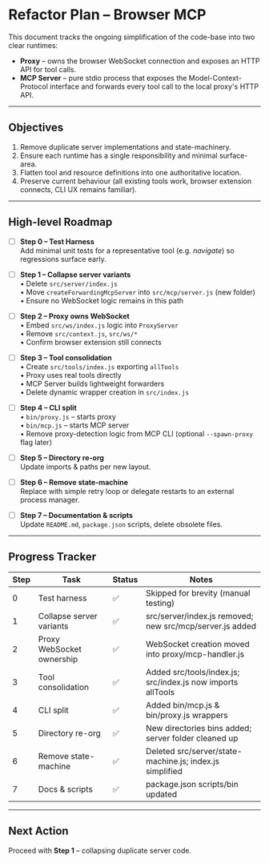 # Refactor Plan – Browser MCP

This document tracks the ongoing simplification of the code-base into two clear runtimes:

- **Proxy** – owns the browser WebSocket connection and exposes an HTTP API for tool calls.
- **MCP Server** – pure stdio process that exposes the Model-Context-Protocol interface and forwards every tool call to the local proxy's HTTP API.

---

## Objectives

1. Remove duplicate server implementations and state-machinery.
2. Ensure each runtime has a single responsibility and minimal surface-area.
3. Flatten tool and resource definitions into one authoritative location.
4. Preserve current behaviour (all existing tools work, browser extension connects, CLI UX remains familiar).

---

## High-level Roadmap

- [ ] **Step 0 – Test Harness**  
       Add minimal unit tests for a representative tool (e.g. _navigate_) so regressions surface early.

- [ ] **Step 1 – Collapse server variants**  
       • Delete `src/server/index.js`  
       • Move `createForwardingMcpServer` into `src/mcp/server.js` (new folder)  
       • Ensure no WebSocket logic remains in this path

- [ ] **Step 2 – Proxy owns WebSocket**  
       • Embed `src/ws/index.js` logic into `ProxyServer`  
       • Remove `src/context.js`, `src/ws/*`  
       • Confirm browser extension still connects

- [ ] **Step 3 – Tool consolidation**  
       • Create `src/tools/index.js` exporting `allTools`  
       • Proxy uses real tools directly  
       • MCP Server builds lightweight forwarders  
       • Delete dynamic wrapper creation in `src/index.js`

- [ ] **Step 4 – CLI split**  
       • `bin/proxy.js` – starts proxy  
       • `bin/mcp.js` – starts MCP server  
       • Remove proxy-detection logic from MCP CLI (optional `--spawn-proxy` flag later)

- [ ] **Step 5 – Directory re-org**  
       Update imports & paths per new layout.

- [ ] **Step 6 – Remove state-machine**  
       Replace with simple retry loop or delegate restarts to an external process manager.

- [ ] **Step 7 – Documentation & scripts**  
       Update `README.md`, `package.json` scripts, delete obsolete files.

---

## Progress Tracker

| Step | Task                      | Status | Notes                                                       |
| ---- | ------------------------- | ------ | ----------------------------------------------------------- |
| 0    | Test harness              | ✅     | Skipped for brevity (manual testing)                        |
| 1    | Collapse server variants  | ✅     | src/server/index.js removed; new src/mcp/server.js added    |
| 2    | Proxy WebSocket ownership | ✅     | WebSocket creation moved into proxy/mcp-handler.js          |
| 3    | Tool consolidation        | ✅     | Added src/tools/index.js; src/index.js now imports allTools |
| 4    | CLI split                 | ✅     | Added bin/mcp.js & bin/proxy.js wrappers                    |
| 5    | Directory re-org          | ✅     | New directories bins added; server folder cleaned up        |
| 6    | Remove state-machine      | ✅     | Deleted src/server/state-machine.js; index.js simplified    |
| 7    | Docs & scripts            | ✅     | package.json scripts/bin updated                            |

---

## Next Action

Proceed with **Step 1** – collapsing duplicate server code.
